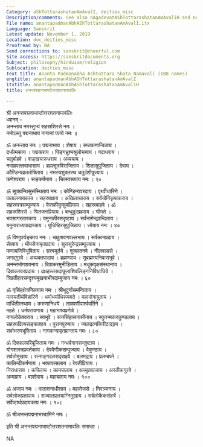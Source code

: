 ```yaml
---
Category: aShTottarashatanAmAvalI, deities_misc
Description/comments: See also nAgadevatAShTottarashatanAmAvaliH and nAgarAjAShTottarashatanAmAvalI
File name: anantapadmanAbhAShTottarashatanAmAvalI.itx
Language: Sanskrit
Latest update: November 1, 2019
Location: doc_deities_misc
Proofread by: NA
Send corrections to: sanskrit@cheerful.com
Site access: https://sanskritdocuments.org
Subject: philosophy/hinduism/religion
Sublocation: deities_misc
Text title: Ananta Padmanabha Ashtottara Shata Namavali (108 names)
engtitle: anantapadmanAbhAShTottarashatanAmAvalI
itxtitle: anantapadmanAbhAShTottarashatanAmAvaliH
title: अनन्तपद्मनाभाष्टोत्तरशतनामावलिः

---
```

  
 श्री अनन्तपद्मनाभाष्टोत्तरशतनामावलिः   
ध्यानम् -  
        अनन्ताय नमस्तुभ्यं सहस्रशिरसे नमः ।  
        नमोऽस्तु पद्मनाभाय नागानां पतये नमः ॥  
  
ॐ अनन्ताय नमः । पद्मनाभाय । शेषाय । सप्तफणान्विताय ।  
दर्भात्मकाय । पद्मकराय । पिङ्गभ्रूश्मश्रुलोचनाय । गदाधराय ।  
चतुर्बाहवे । शङ्खचक्रधराय । अव्ययाय ।  
नवाम्रपल्लवाभासाय । ब्रह्मसूत्रविराजिताय । शिलासुपूजिताय । देवाय ।  
कौण्डिन्यव्रततोषिताय । नभस्यशुक्लस्थ चतुर्दशीपूज्याय ।  
फणेश्वराय । सङ्कर्षणाय । चित्स्वरूपाय नमः । २०  
  
ॐ सूत्रग्रन्थिसुसंस्थिताय नमः । कौण्डिन्यवरदाय । पृथ्वीधारिणे ।  
पातालनायकाय । सहस्राक्षाय । अखिलाधाराय । सर्वयोगिकृपाकराय ।  
सहस्रपत्रसम्पूज्याय । केतकीकुसुमप्रियाय । सहस्रबाहवे । ॐ  
सहस्रशिरसे । श्रितजनप्रियाय । बन्धुदुःखहराय । श्रीमते ।  
भवसागरतारकाय । यमुनातीरसदृष्टाय । सर्वनागेन्द्रवन्दिताय ।  
यमुनाराध्यपादाब्जाय । युधिष्ठिरसुपूजिताय । ध्येयाय नमः । ४०  
  
ॐ विष्णुपर्यङ्काय नमः । चक्षुःश्रवणवल्लभाय । सर्वकामप्रदाय ।  
सेव्याय । भीमसेनामृतप्रदाय । सुरासुरेन्द्रसम्पूज्याय ।  
फणामणिविभूषिताय । सत्त्वमूर्तये । शुक्लतनवे । नीलवाससे ।  
जगद्गुरवे । अव्यक्तपादाय । ब्रह्मण्याय । सुबह्मण्यनिवासभुवे ।  
अनन्तभोगशयनाय । दिवाकरमुनीडिताय । मधूकवृक्षसंस्थानाय ।  
दिवाकरवरप्रदाय । दक्षहस्तसदापूज्यशिवलिङ्गनिविष्टधिये ।  
त्रिप्रतीहारसन्दृश्यमुखनाभीपदाम्बुजाय नमः । ६०  
  
ॐ नृसिंहक्षेत्रनिलयाय नमः । श्रीभूदुर्गासमन्विताय ।  
मत्स्यतीर्थविहारिणे । धर्माधर्माधिरूपवते । महाभोगायुताय ।  
वार्धितीरस्थाय । करुणानिधये । ताम्रपर्णीपार्श्ववर्तिने ।  
महते । धर्मपरायणाय । महाभाष्यप्रणेत्रे ।  
नागलोकेश्वराय । स्वभुवे । रत्नसिंहासनासीनाय । स्फुरन्मकरकुण्डलाय ।  
सहस्रादित्यसङ्काशाय । पुराणपुरुषाय । ज्वलद्रत्नकिरीटाद्याय ।  
सर्वाभरणभूषिताय । नागकन्यावृतप्रान्ताय नमः । ८०  
  
ॐ दिक्पालपरिपूजिताय नमः । गन्धर्वगानसन्तुष्टाय ।  
योगशास्त्रप्रवर्तकाय । देववैणीकसम्पूज्याय । वैकुण्ठाय ।  
सर्वतोमुखाय । रत्नाङ्गदलसद्बाहवे । बलभद्राय । प्रलम्बघ्ने ।  
कालिन्दीकर्षणाय । भक्तवत्सलाय । रेवतीप्रियाय ।  
निराधाराय । कपिलाय । कामपालाय । अच्युताग्रजाय । अस्तीकगुरवे ।  
अव्यग्राय । बलदेवाय । महाबलाय नमः । १००  
  
ॐ अजाय नमः । वाताशनाधीशाय । महातेजसे । निरञ्जनाय ।  
सर्वलोकप्रतापाय । सज्वालप्रलयाग्निमुखाय । सर्वलोकैकसंहर्त्रे ।  
सर्वेष्टार्थप्रदायकाय नमः । १०८  
  
ॐ श्रीअनन्तपद्मनाभस्वामिने नमः ।  
  
इति श्री अनन्तपद्मनाभाष्टोत्तरशतनामावलिः समाप्ता ।  
  
  
NA  
  
